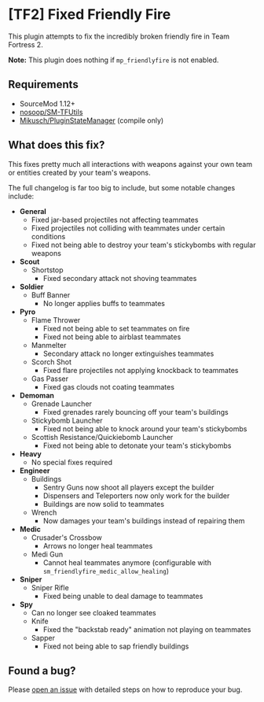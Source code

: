 # [TF2] Fixed Friendly Fire

This plugin attempts to fix the incredibly broken friendly fire in Team Fortress 2.

**Note:** This plugin does nothing if `mp_friendlyfire` is not enabled.

## Requirements

* SourceMod 1.12+
* [nosoop/SM-TFUtils](https://github.com/nosoop/SM-TFUtils)
* [Mikusch/PluginStateManager](https://github.com/Mikusch/PluginStateManager) (compile only)

## What does this fix?

This fixes pretty much all interactions with weapons against your own team or entities created by your team's weapons.

The full changelog is far too big to include, but some notable changes include:

* **General**
    * Fixed jar-based projectiles not affecting teammates
    * Fixed projectiles not colliding with teammates under certain conditions
    * Fixed not being able to destroy your team's stickybombs with regular weapons
* **Scout**
    * Shortstop
        * Fixed secondary attack not shoving teammates
* **Soldier**
    * Buff Banner
        * No longer applies buffs to teammates
* **Pyro**
    * Flame Thrower
        * Fixed not being able to set teammates on fire
        * Fixed not being able to airblast teammates
    * Manmelter
        * Secondary attack no longer extinguishes teammates
    * Scorch Shot
        * Fixed flare projectiles not applying knockback to teammates
    * Gas Passer
        * Fixed gas clouds not coating teammates
* **Demoman**
    * Grenade Launcher
        * Fixed grenades rarely bouncing off your team's buildings
    * Stickybomb Launcher
        * Fixed not being able to knock around your team's stickybombs
    * Scottish Resistance/Quickiebomb Launcher
        * Fixed not being able to detonate your team's stickybombs
* **Heavy**
    * No special fixes required
* **Engineer**
    * Buildings
        * Sentry Guns now shoot all players except the builder
        * Dispensers and Teleporters now only work for the builder
        * Buildings are now solid to teammates
    * Wrench
        * Now damages your team's buildings instead of repairing them
* **Medic**
    * Crusader's Crossbow
        * Arrows no longer heal teammates
    * Medi Gun
        * Cannot heal teammates anymore (configurable with `sm_friendlyfire_medic_allow_healing`)
* **Sniper**
    * Sniper Rifle
        * Fixed being unable to deal damage to teammates
* **Spy**
    * Can no longer see cloaked teammates
    * Knife
        * Fixed the "backstab ready" animation not playing on teammates
    * Sapper
        * Fixed not being able to sap friendly buildings

## Found a bug?

Please [open an issue](https://github.com/Mikusch/friendlyfire/issues) with detailed steps on how to reproduce your bug.

